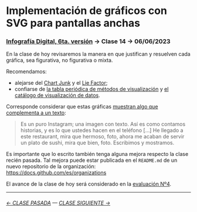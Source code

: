 # Implementación de gráficos con SVG para pantallas anchas

### [Infografía Digital, 6ta. versión](https://github.com/jorgelcortes/dno075-2023-1#readme) → Clase 14 → 06/06/2023 

En la clase de hoy revisaremos la manera en que justifican y resuelven cada gráfica, sea figurativa, no figurativa o mixta. 

Recomendamos: 

- alejarse del [Chart Junk](https://infovis-wiki.net/wiki/Chart_Junk) y el [Lie Factor](https://infovis-wiki.net/wiki/Lie_Factor); 
- confiarse de [la tabla periódica de métodos de visualización](https://www.visual-literacy.org/periodic_table/periodic_table.html) y [el catálogo de visualización de datos](https://datavizcatalogue.com/ES/buscar.html).

Corresponde considerar que estas gráficas [muestran algo que complementa a un texto](https://youtu.be/iEB3oILm-qQ?t=2023): 

> Es un puro Instagram; una imagen con texto. Así es como contamos historias, y es lo que ustedes hacen en el teléfono […] He llegado a este restaurant, mira que hermoso, foto, ahora me acaban de servir un plato de sushi, mira que bien, foto. Escribimos y mostramos.

Es importante que lo escrito también tenga alguna mejora respecto la clase recién pasada. Tal mejora puede estar publicada en el `README.md` de un nuevo repositorio de la organización: https://docs.github.com/es/organizations

El avance de la clase de hoy será considerado en la [evaluación Nº4](https://github.com/jorgelcortes/dno075-2023-1/tree/main/clase-17).

- - - - - - - - - - - -

###### [← CLASE PASADA](https://github.com/jorgelcortes/dno075-2023-1/tree/main/clase-13) — [CLASE SIGUIENTE →](https://github.com/jorgelcortes/dno075-2023-1/tree/main/clase-15)
